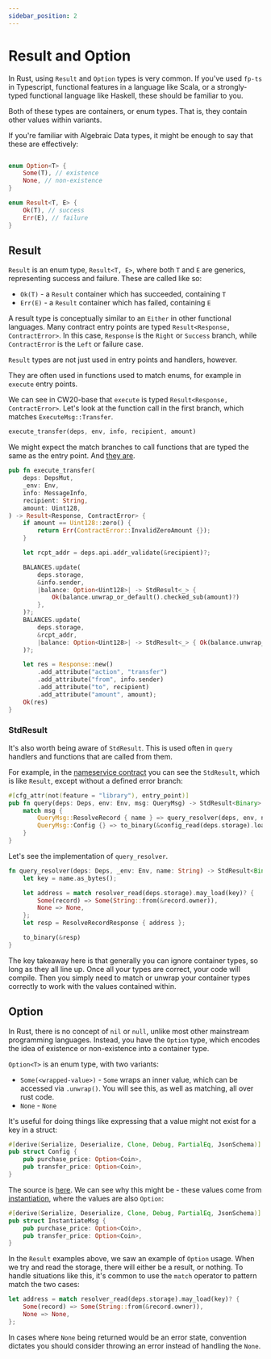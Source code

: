 ```yaml
---
sidebar_position: 2
---
```


# Result and Option

In Rust, using `Result` and `Option` types is very common. If you've used
`fp-ts` in Typescript, functional features in a language like Scala, or a
strongly-typed functional language like Haskell, these should be familiar to
you.

Both of these types are containers, or enum types. That is, they contain other
values within variants.

If you're familiar with Algebraic Data types, it might be enough to say that
these are effectively:

```rust

enum Option<T> {
    Some(T), // existence
    None, // non-existence
}

enum Result<T, E> {
    Ok(T), // success
    Err(E), // failure
}
```

## Result

`Result` is an enum type, `Result<T, E>`, where both `T` and `E` are generics,
representing success and failure. These are called like so:

- `Ok(T)` - a `Result` container which has succeeded, containing `T`
- `Err(E)` - a `Result` container which has failed, containing `E`

A result type is conceptually similar to an `Either` in other functional
languages. Many contract entry points are typed `Result<Response,
ContractError>`. In this case, `Response` is the `Right` or `Success` branch,
while `ContractError` is the `Left` or failure case.

`Result` types are not just used in entry points and handlers, however.

They are often used in functions used to match enums, for example in `execute`
entry points.

We can see in CW20-base that `execute` is typed `Result<Response,
ContractError>`. Let's look at the function call in the first branch, which
matches `ExecuteMsg::Transfer`.

```rust
execute_transfer(deps, env, info, recipient, amount)
```

We might expect the match branches to call functions that are typed the same as
the entry point. And [they
are](https://github.com/CosmWasm/cw-plus/blob/main/contracts/cw20-base/src/contract.rs#L173).

```rust
pub fn execute_transfer(
    deps: DepsMut,
    _env: Env,
    info: MessageInfo,
    recipient: String,
    amount: Uint128,
) -> Result<Response, ContractError> {
    if amount == Uint128::zero() {
        return Err(ContractError::InvalidZeroAmount {});
    }

    let rcpt_addr = deps.api.addr_validate(&recipient)?;

    BALANCES.update(
        deps.storage,
        &info.sender,
        |balance: Option<Uint128>| -> StdResult<_> {
            Ok(balance.unwrap_or_default().checked_sub(amount)?)
        },
    )?;
    BALANCES.update(
        deps.storage,
        &rcpt_addr,
        |balance: Option<Uint128>| -> StdResult<_> { Ok(balance.unwrap_or_default() + amount) },
    )?;

    let res = Response::new()
        .add_attribute("action", "transfer")
        .add_attribute("from", info.sender)
        .add_attribute("to", recipient)
        .add_attribute("amount", amount);
    Ok(res)
}
```

### StdResult

It's also worth being aware of `StdResult`. This is used often in `query`
handlers and functions that are called from them.

For example, in the [nameservice
contract](https://github.com/CosmWasm/cw-examples/blob/main/contracts/nameservice/src/contract.rs#L95)
you can see the `StdResult`, which is like `Result`, except without a defined
error branch:

```rust
#[cfg_attr(not(feature = "library"), entry_point)]
pub fn query(deps: Deps, env: Env, msg: QueryMsg) -> StdResult<Binary> {
    match msg {
        QueryMsg::ResolveRecord { name } => query_resolver(deps, env, name),
        QueryMsg::Config {} => to_binary(&config_read(deps.storage).load()?),
    }
}
```

Let's see the implementation of `query_resolver`.

```rust
fn query_resolver(deps: Deps, _env: Env, name: String) -> StdResult<Binary> {
    let key = name.as_bytes();

    let address = match resolver_read(deps.storage).may_load(key)? {
        Some(record) => Some(String::from(&record.owner)),
        None => None,
    };
    let resp = ResolveRecordResponse { address };

    to_binary(&resp)
}
```

The key takeaway here is that generally you can ignore container types, so long
as they all line up. Once all your types are correct, your code will compile.
Then you simply need to match or unwrap your container types correctly to work
with the values contained within.

## Option

In Rust, there is no concept of `nil` or `null`, unlike most other mainstream
programming languages. Instead, you have the `Option` type, which encodes the
idea of existence or non-existence into a container type.

`Option<T>` is an enum type, with two variants:

- `Some(<wrapped-value>)` - `Some` wraps an inner value, which can be accessed
  via `.unwrap()`. You will see this, as well as matching, all over rust code.
- `None` - `None`

It's useful for doing things like expressing that a value might not exist for a
key in a struct:

```rust
#[derive(Serialize, Deserialize, Clone, Debug, PartialEq, JsonSchema)]
pub struct Config {
    pub purchase_price: Option<Coin>,
    pub transfer_price: Option<Coin>,
}
```

The source is
[here](https://github.com/CosmWasm/cw-examples/blob/main/contracts/nameservice/src/state.rs#L13).
We can see why this might be - these values come from
[instantiation](https://github.com/CosmWasm/cw-examples/blob/main/contracts/nameservice/src/msg.rs#L6),
where the values are also `Option`:

```rust
#[derive(Serialize, Deserialize, Clone, Debug, PartialEq, JsonSchema)]
pub struct InstantiateMsg {
    pub purchase_price: Option<Coin>,
    pub transfer_price: Option<Coin>,
}
```

In the `Result` examples above, we saw an example of `Option` usage. When we try
and read the storage, there will either be a result, or nothing. To handle
situations like this, it's common to use the `match` operator to pattern match
the two cases:

```rust
let address = match resolver_read(deps.storage).may_load(key)? {
    Some(record) => Some(String::from(&record.owner)),
    None => None,
};
```

In cases where `None` being returned would be an error state, convention
dictates you should consider throwing an error instead of handling the `None`.
